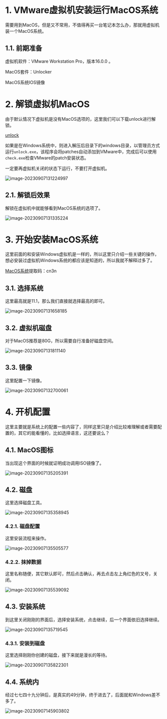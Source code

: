 # 1. VMware虚拟机安装运行MacOS系统

需要用到MacOS，但是又不常用，不值得再买一台笔记本怎么办，那就用虚拟机装一个MacOS系统。

## 1.1. 前期准备

虚拟机软件：VMware Workstation Pro，版本16.0.0 。

MacOS套件：Unlocker

MacOS系统IOS镜像

# 2. 解锁虚拟机MacOS

由于默认情况下虚拟机是没有MacOS选项的，这里我们可以下载unlock进行解锁。

[unlock](https://github.com/DrDonk/unlocker/releases/tag/v4.2.5)

如果是在Windows系统中，则进入解压后目录下的windows目录，以管理员方式运行`unlock.exe`，该程序会将patches自动添加到VMware中，完成后可以使用`check.exe`检查VMware的patch安装状态。

一定要再虚拟机关闭的状态下运行，不要打开虚拟机。

![image-20230907131224997](assets/image-20230907131224997.png)

## 2.1. 解锁后效果

解锁在虚拟机中就能够看到MacOS系统的选项了。

![image-20230907131335224](assets/image-20230907131335224.png)

# 3. 开始安装MacOS系统

这里前面的和安装Windows虚拟机是一样的，所以这里只介绍一些关键的操作，想必安装过虚拟机Windows系统的都应该是知道的，所以我就不解释过多了。

[MacOS系统](https://pan.baidu.com/s/16_qs0F4qnB7j0LgQuEwuVQ?pwd=cn3n )提取码：cn3n 

## 3.1. 选择系统

这里最高就是11.1，那么我们直接就选择最高的即可。

![image-20230907131658185](assets/image-20230907131658185.png)

## 3.2. 虚拟机磁盘

对于MacOS推荐是80G，所以需要自行准备好磁盘空间。

![image-20230907131811140](assets/image-20230907131811140.png)

## 3.3. 镜像

这里配置一下镜像。

![image-20230907132700061](assets/image-20230907132700061.png)

# 4. 开机配置

这里主要就是系统上的配置一些内容了，同样这里只是介绍比较难理解或者需要配置的，其它的能看懂的，比如选择语言，这还要说么？

## 4.1. MacOS图标

当出现这个界面的时候就证明成功调用ISO镜像了。

![image-20230907135205391](assets/image-20230907135205391.png)

## 4.2. 磁盘

这里选择磁盘工具。

![image-20230907135358945](assets/image-20230907135358945.png)

### 4.2.1. 磁盘配置

这里安装流程来操作。

![image-20230907135505577](assets/image-20230907135505577.png)

### 4.2.2. 抹掉数据

这里名称随便，其它默认即可，然后点击确认，再去点击左上角红色的叉号，关闭。

![image-20230907135539092](assets/image-20230907135539092.png)

## 4.3. 安装系统

到这里关闭刚刚的界面后，选择安装系统，点击继续，后一个界面依旧选择继续。

![image-20230907135719545](assets/image-20230907135719545.png)

### 4.3.1. 安装到磁盘

这里选择刚刚你创建的磁盘，接下来就是漫长的等待。

![image-20230907135822301](assets/image-20230907135822301.png)

## 4.4. 系统内

经过七七四十九分钟后，是真实的49分钟，终于进去了，后面就和Windows差不多了。

![image-20230907145903802](assets/image-20230907145903802.png)
